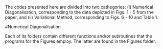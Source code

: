 The codes presented here are divided into two cathegories: (i) Numerical Diagonalisation, corresponding to the data depicted in Figs. 1 - 5 from the paper,
and (ii) Variational Method, corresponding to Figs. 6 - 10 and Table 1.

#Numerical Diagonalisation

Each of its folders contain different functions and/or subroutines that the programs for the Figures employ. The latter are found in the Figures folder.
